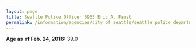 ```yaml
---
layout: page
title: Seattle Police Officer 6933 Eric A. Faust
permalink: /information/agencies/city_of_seattle/seattle_police_department/copbook/6933/
---
```


**Age as of Feb. 24, 2016:** 39.0
